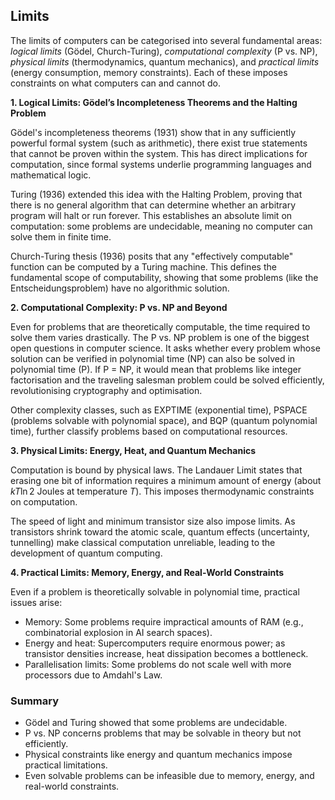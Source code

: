 
## Limits

The limits of computers can be categorised into several fundamental areas: *logical
limits* (Gödel, Church-Turing), *computational complexity* (P vs. NP), *physical limits*
(thermodynamics, quantum mechanics), and *practical limits* (energy consumption, memory
constraints). Each of these imposes constraints on what computers can and cannot do.


__1. Logical Limits: Gödel’s Incompleteness Theorems and the Halting Problem__

Gödel's incompleteness theorems (1931) show that in any sufficiently powerful formal
system (such as arithmetic), there exist true statements that cannot be proven within
the system. This has direct implications for computation, since formal systems underlie
programming languages and mathematical logic.

Turing (1936) extended this idea with the Halting Problem, proving that there is no
general algorithm that can determine whether an arbitrary program will halt or run
forever. This establishes an absolute limit on computation: some problems are undecidable,
meaning no computer can solve them in finite time.

Church-Turing thesis (1936) posits that any "effectively computable" function can be
computed by a Turing machine. This defines the fundamental scope of computability,
showing that some problems (like the Entscheidungsproblem) have no algorithmic solution.


__2. Computational Complexity: P vs. NP and Beyond__

Even for problems that are theoretically computable, the time required to solve them
varies drastically. The P vs. NP problem is one of the biggest open questions in computer
science. It asks whether every problem whose solution can be verified in polynomial time
(NP) can also be solved in polynomial time (P). If P = NP, it would mean that problems
like integer factorisation and the traveling salesman problem could be solved efficiently,
revolutionising cryptography and optimisation.

Other complexity classes, such as EXPTIME (exponential time), PSPACE (problems solvable
with polynomial space), and BQP (quantum polynomial time), further classify problems
based on computational resources.


__3. Physical Limits: Energy, Heat, and Quantum Mechanics__

Computation is bound by physical laws. The Landauer Limit states that erasing one bit
of information requires a minimum amount of energy (about $kT \ln 2$ Joules at temperature $T$).
This imposes thermodynamic constraints on computation.

The speed of light and minimum transistor size also impose limits. As transistors shrink
toward the atomic scale, quantum effects (uncertainty, tunnelling) make classical computation
unreliable, leading to the development of quantum computing.


__4. Practical Limits: Memory, Energy, and Real-World Constraints__

Even if a problem is theoretically solvable in polynomial time, practical issues arise:
- Memory: Some problems require impractical amounts of RAM (e.g., combinatorial explosion
  in AI search spaces).
- Energy and heat: Supercomputers require enormous power; as transistor densities increase,
  heat dissipation becomes a bottleneck.
- Parallelisation limits: Some problems do not scale well with more processors due to
  Amdahl's Law.

### Summary
- Gödel and Turing showed that some problems are undecidable.
- P vs. NP concerns problems that may be solvable in theory but not efficiently.
- Physical constraints like energy and quantum mechanics impose practical limitations.
- Even solvable problems can be infeasible due to memory, energy, and real-world constraints.

